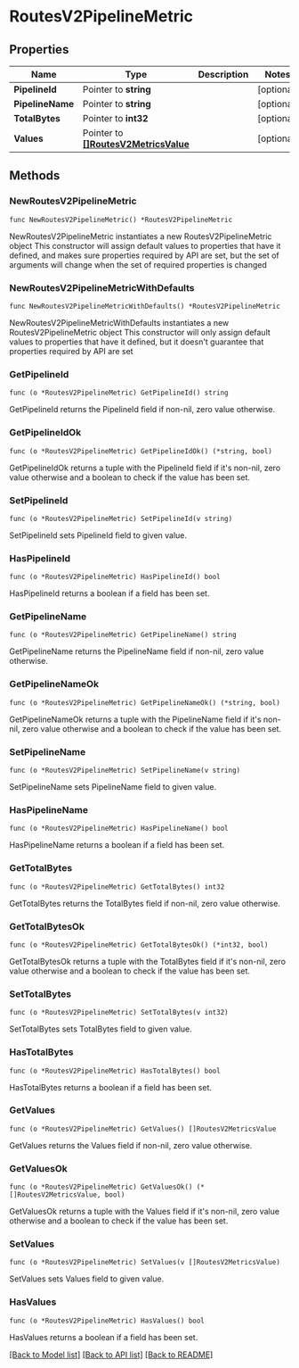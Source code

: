 # RoutesV2PipelineMetric

## Properties

Name | Type | Description | Notes
------------ | ------------- | ------------- | -------------
**PipelineId** | Pointer to **string** |  | [optional] 
**PipelineName** | Pointer to **string** |  | [optional] 
**TotalBytes** | Pointer to **int32** |  | [optional] 
**Values** | Pointer to [**[]RoutesV2MetricsValue**](RoutesV2MetricsValue.md) |  | [optional] 

## Methods

### NewRoutesV2PipelineMetric

`func NewRoutesV2PipelineMetric() *RoutesV2PipelineMetric`

NewRoutesV2PipelineMetric instantiates a new RoutesV2PipelineMetric object
This constructor will assign default values to properties that have it defined,
and makes sure properties required by API are set, but the set of arguments
will change when the set of required properties is changed

### NewRoutesV2PipelineMetricWithDefaults

`func NewRoutesV2PipelineMetricWithDefaults() *RoutesV2PipelineMetric`

NewRoutesV2PipelineMetricWithDefaults instantiates a new RoutesV2PipelineMetric object
This constructor will only assign default values to properties that have it defined,
but it doesn't guarantee that properties required by API are set

### GetPipelineId

`func (o *RoutesV2PipelineMetric) GetPipelineId() string`

GetPipelineId returns the PipelineId field if non-nil, zero value otherwise.

### GetPipelineIdOk

`func (o *RoutesV2PipelineMetric) GetPipelineIdOk() (*string, bool)`

GetPipelineIdOk returns a tuple with the PipelineId field if it's non-nil, zero value otherwise
and a boolean to check if the value has been set.

### SetPipelineId

`func (o *RoutesV2PipelineMetric) SetPipelineId(v string)`

SetPipelineId sets PipelineId field to given value.

### HasPipelineId

`func (o *RoutesV2PipelineMetric) HasPipelineId() bool`

HasPipelineId returns a boolean if a field has been set.

### GetPipelineName

`func (o *RoutesV2PipelineMetric) GetPipelineName() string`

GetPipelineName returns the PipelineName field if non-nil, zero value otherwise.

### GetPipelineNameOk

`func (o *RoutesV2PipelineMetric) GetPipelineNameOk() (*string, bool)`

GetPipelineNameOk returns a tuple with the PipelineName field if it's non-nil, zero value otherwise
and a boolean to check if the value has been set.

### SetPipelineName

`func (o *RoutesV2PipelineMetric) SetPipelineName(v string)`

SetPipelineName sets PipelineName field to given value.

### HasPipelineName

`func (o *RoutesV2PipelineMetric) HasPipelineName() bool`

HasPipelineName returns a boolean if a field has been set.

### GetTotalBytes

`func (o *RoutesV2PipelineMetric) GetTotalBytes() int32`

GetTotalBytes returns the TotalBytes field if non-nil, zero value otherwise.

### GetTotalBytesOk

`func (o *RoutesV2PipelineMetric) GetTotalBytesOk() (*int32, bool)`

GetTotalBytesOk returns a tuple with the TotalBytes field if it's non-nil, zero value otherwise
and a boolean to check if the value has been set.

### SetTotalBytes

`func (o *RoutesV2PipelineMetric) SetTotalBytes(v int32)`

SetTotalBytes sets TotalBytes field to given value.

### HasTotalBytes

`func (o *RoutesV2PipelineMetric) HasTotalBytes() bool`

HasTotalBytes returns a boolean if a field has been set.

### GetValues

`func (o *RoutesV2PipelineMetric) GetValues() []RoutesV2MetricsValue`

GetValues returns the Values field if non-nil, zero value otherwise.

### GetValuesOk

`func (o *RoutesV2PipelineMetric) GetValuesOk() (*[]RoutesV2MetricsValue, bool)`

GetValuesOk returns a tuple with the Values field if it's non-nil, zero value otherwise
and a boolean to check if the value has been set.

### SetValues

`func (o *RoutesV2PipelineMetric) SetValues(v []RoutesV2MetricsValue)`

SetValues sets Values field to given value.

### HasValues

`func (o *RoutesV2PipelineMetric) HasValues() bool`

HasValues returns a boolean if a field has been set.


[[Back to Model list]](../README.md#documentation-for-models) [[Back to API list]](../README.md#documentation-for-api-endpoints) [[Back to README]](../README.md)


